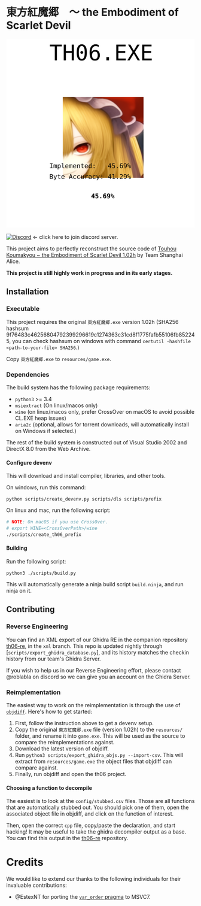# 東方紅魔郷　～ the Embodiment of Scarlet Devil

<picture>
  <source media="(prefers-color-scheme: dark)" srcset="resources/progress_dark.svg">
  <img alt="Decomp Progress" src="resources/progress.svg">
</picture>

[![Discord][discord-badge]][discord] <- click here to join discord server.

[discord]: https://discord.gg/VyGwAjrh9a
[discord-badge]: https://img.shields.io/discord/1147558514840064030?color=%237289DA&logo=discord&logoColor=%23FFFFFF

This project aims to perfectly reconstruct the source code of [Touhou Koumakyou ~ the Embodiment of Scarlet Devil 1.02h](https://en.touhouwiki.net/wiki/Embodiment_of_Scarlet_Devil) by Team Shanghai Alice.

**This project is still highly work in progress and in its early stages.**


## Installation

### Executable

This project requires the original `東方紅魔郷.exe` version 1.02h (SHA256 hashsum 9f76483c46256804792399296619c1274363c31cd8f1775fafb55106fb852245, you can check hashsum on windows with command `certutil -hashfile <path-to-your-file> SHA256`.)

Copy `東方紅魔郷.exe` to `resources/game.exe`.

### Dependencies

The build system has the following package requirements:

- `python3` >= 3.4
- `msiextract` (On linux/macos only)
- `wine` (on linux/macos only, prefer CrossOver on macOS to avoid possible CL.EXE heap issues)
- `aria2c` (optional, allows for torrent downloads, will automatically install on Windows if selected.)

The rest of the build system is constructed out of Visual Studio 2002 and DirectX 8.0 from the Web Archive.

#### Configure devenv

This will download and install compiler, libraries, and other tools.

On windows, run this command:

```
python scripts/create_devenv.py scripts/dls scripts/prefix
```

On linux and mac, run the following script:
```bash
# NOTE: On macOS if you use CrossOver.
# export WINE=<CrossOverPath>/wine
./scripts/create_th06_prefix
```

#### Building

Run the following script:

```
python3 ./scripts/build.py
```

This will automatically generate a ninja build script `build.ninja`, and run
ninja on it.

## Contributing

### Reverse Engineering

You can find an XML export of our Ghidra RE in the companion repository
[th06-re], in the `xml` branch. This repo is updated nightly through
[`scripts/export_ghidra_database.py`], and its history matches the checkin
history from our team's Ghidra Server.

If you wish to help us in our Reverse Engineering effort, please contact
@roblabla on discord so we can give you an account on the Ghidra Server.

### Reimplementation

The easiest way to work on the reimplementation is through the use of
[`objdiff`](https://github.com/encounter/objdiff). Here's how to get started:

1. First, follow the instruction above to get a devenv setup.
1. Copy the original `東方紅魔郷.exe` file (version 1.02h) to the
   `resources/` folder, and rename it into `game.exe`. This will be used as the source to compare the
   reimplementations against.
1. Download the latest version of objdiff.
1. Run `python3 scripts/export_ghidra_objs.py --import-csv`. This will extract
   from `resources/game.exe` the object files that objdiff can compare against.
1. Finally, run objdiff and open the th06 project.

#### Choosing a function to decompile

The easiest is to look at the `config/stubbed.csv` files. Those are all
functions that are automatically stubbed out. You should pick one of them, open
the associated object file in objdiff, and click on the function of interest.

Then, open the correct `cpp` file, copy/paste the declaration, and start
hacking! It may be useful to take the ghidra decompiler output as a base. You
can find this output in the [th06-re] repository.

# Credits

We would like to extend our thanks to the following individuals for their
invaluable contributions:

- @EstexNT for porting the [`var_order` pragma](scripts/pragma_var_order.cpp) to
  MSVC7.

[th06-re]: https://github.com/happyhavoc/th06-re
